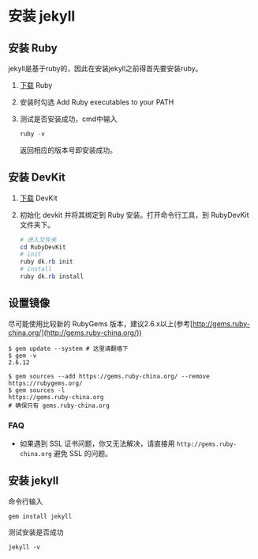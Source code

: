 # 安装 jekyll

## 安装 Ruby

jekyll是基于ruby的，因此在安装jekyll之前得首先要安装ruby。

1. [下载](https://rubyinstaller.org/downloads/) Ruby

2. 安装时勾选 Add Ruby executables to your PATH

3. 测试是否安装成功，cmd中输入

   ```powershell
   ruby -v
   ```

   返回相应的版本号即安装成功。

## 安装 DevKit

1. [下载](https://rubyinstaller.org/downloads/) DevKit

2. 初始化 devkit 并将其绑定到 Ruby 安装。打开命令行工具，到 RubyDevKit 文件夹下。

   ```powershell
   # 进入文件夹
   cd RubyDevKit
   # init
   ruby dk.rb init
   # install
   ruby dk.rb install
   ```

## 设置镜像

尽可能使用比较新的 RubyGems 版本，建议2.6.x以上(参考[http://gems.ruby-china.org/](http://gems.ruby-china.org/))

```
$ gem update --system # 这里请翻墙下
$ gem -v
2.6.12
```

```
$ gem sources --add https://gems.ruby-china.org/ --remove https://rubygems.org/
$ gem sources -l
https://gems.ruby-china.org
# 确保只有 gems.ruby-china.org
```

### FAQ

- 如果遇到 SSL 证书问题，你又无法解决，请直接用 `http://gems.ruby-china.org` 避免 SSL 的问题。

## 安装 jekyll

命令行输入

```
gem install jekyll
```

测试安装是否成功

```
jekyll -v
```

